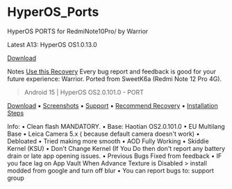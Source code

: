 # HyperOS_Ports
HyperOS PORTS for RedmiNote10Pro/ by Warrior

Latest A13: HyperOS OS1.0.13.0

[Download](https://devuploads.com/avkg98u0wswg)

Notes
[Use this Recovery](https://t.me/xiaomi_eu_ports/31)
Every bug report and feedback is good for your future experience: Warrior.
Ported from SweetK6a (Redmi Note 12 Pro 4G).

  
  >Android 15 | HyperOS OS2.0.101.0 - PORT
  
  [Download](https://devuploads.com/j1expcg4mv7a)
▪️ [Screenshots](https://t.me/Xiaomi_EU_Ports/80)
▪️ [Support](https://t.me/XiaomiEUPortsGroup)
▪️ [Recommend Recovery](https://t.me/xiaomi_eu_ports/31)
▪️ [Installation Steps](https://t.me/XiaomiEUPortsGroup/276)

Info:
• Clean flash MANDATORY.
• Base: Haotian OS2.0.101.0
• EU Multilang Base
• Leica Camera 5.x ( because default camera doesn't work)
• Debloated
• Tried making more smooth
• AOD Fully Working
• Skiddie Kernel (KSU)
• Don't Change Kernel (If You Do then don't report any battery drain or late app opening issues.
• Previous Bugs Fixed from feedback 
• IF you face lag on App Vault When Advance Texture is Disabled > install modded from google and turn off blur
• You can report bugs to: support group
